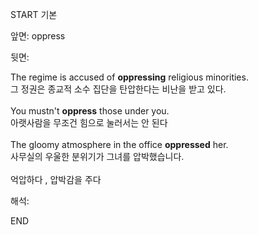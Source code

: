 START
기본

앞면:
oppress


뒷면:
<div>The regime is accused of <b>oppressing</b> religious minorities. </div><div>그 정권은 종교적 소수 집단을 탄압한다는 비난을 받고 있다.</div><div><br></div><div><div>You mustn't <strong>oppress</strong> those under you. </div><div><div>아랫사람을 무조건 힘으로 눌러서는 안 된다</div></div></div><div><br></div><div><div>The gloomy atmosphere in the office <b>oppressed</b> her. </div><div>사무실의 우울한 분위기가 그녀를 압박했습니다.</div></div><div><br></div><div>억압하다 , 압박감을 주다</div>


해석:

END